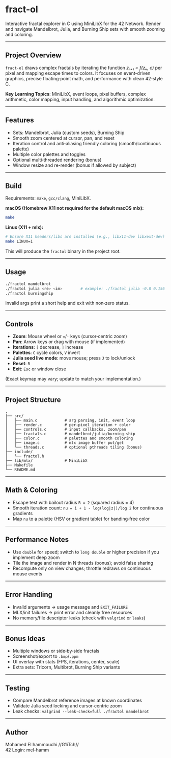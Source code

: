 # fract-ol

Interactive fractal explorer in C using MiniLibX for the 42 Network. Render and navigate Mandelbrot, Julia, and Burning Ship sets with smooth zooming and coloring.

---

## Project Overview

`fract-ol` draws complex fractals by iterating the function _zₙ₊₁ = f(zₙ, c)_ per pixel and mapping escape times to colors. It focuses on event-driven graphics, precise floating‑point math, and performance with clean 42‑style C.

**Key Learning Topics**: MiniLibX, event loops, pixel buffers, complex arithmetic, color mapping, input handling, and algorithmic optimization.

---

## Features

- Sets: Mandelbrot, Julia (custom seeds), Burning Ship
- Smooth zoom centered at cursor, pan, and reset
- Iteration control and anti‑aliasing friendly coloring (smooth/continuous palette)
- Multiple color palettes and toggles
- Optional multi‑threaded rendering (bonus)
- Window resize and re-render (bonus if allowed by subject)

---

## Build

Requirements: `make`, `gcc/clang`, MiniLibX.

**macOS (Homebrew X11 not required for the default macOS mlx):**
```bash
make
```

**Linux (X11 + mlx):**
```bash
# Ensure X11 headers/libs are installed (e.g., libx11-dev libxext-dev)
make LINUX=1
```

This will produce the `fractol` binary in the project root.

---

## Usage

```bash
./fractol mandelbrot
./fractol julia <re> <im>        # example: ./fractol julia -0.8 0.156
./fractol burningship
```

Invalid args print a short help and exit with non‑zero status.

---

## Controls

- **Zoom**: Mouse wheel or `=`/`-` keys (cursor‑centric zoom)
- **Pan**: Arrow keys or drag with mouse (if implemented)
- **Iterations**: `[` decrease, `]` increase
- **Palettes**: `C` cycle colors, `V` invert
- **Julia seed live mode**: move mouse; press `J` to lock/unlock
- **Reset**: `R`
- **Exit**: `Esc` or window close

(Exact keymap may vary; update to match your implementation.)

---

## Project Structure

```
.
├── src/
│   ├── main.c            # arg parsing, init, event loop
│   ├── render.c          # per-pixel iteration + color
│   ├── controls.c        # input callbacks, zoom/pan
│   ├── fractals.c        # mandelbrot/julia/burning-ship
│   ├── color.c           # palettes and smooth coloring
│   ├── image.c           # mlx image buffer put/get
│   └── threads.c         # optional pthreads tiling (bonus)
├── include/
│   └── fractol.h
├── lib/mlx/              # MiniLibX
├── Makefile
└── README.md
```

---

## Math & Coloring

- Escape test with bailout radius `R = 2` (squared radius = 4)
- Smooth iteration count: `nu = i + 1 - log(log|z|)/log 2` for continuous gradients
- Map `nu` to a palette (HSV or gradient table) for banding‑free color

---

## Performance Notes

- Use `double` for speed; switch to `long double` or higher precision if you implement deep zoom
- Tile the image and render in N threads (bonus); avoid false sharing
- Recompute only on view changes; throttle redraws on continuous mouse events

---

## Error Handling

- Invalid arguments → usage message and `EXIT_FAILURE`
- MLX/init failures → print error and cleanly free resources
- No memory/file descriptor leaks (check with `valgrind` or `leaks`)

---

## Bonus Ideas

- Multiple windows or side‑by‑side fractals
- Screenshot/export to `.bmp`/`.ppm`
- UI overlay with stats (FPS, iterations, center, scale)
- Extra sets: Tricorn, Multibrot, Burning Ship variants

---

## Testing

- Compare Mandelbrot reference images at known coordinates
- Validate Julia seed locking and cursor‑centric zoom
- Leak checks: `valgrind --leak-check=full ./fractol mandelbrot`

---

## Author

Mohamed El hammouchi //G1iTch//  
42 Login: mel-hamm

